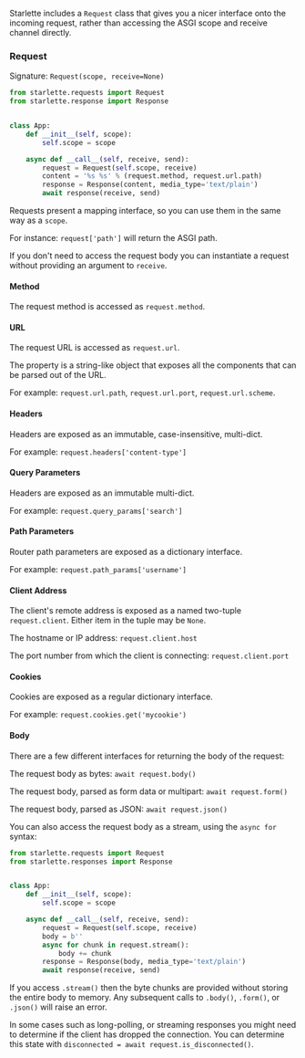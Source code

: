 
Starlette includes a `Request` class that gives you a nicer interface onto
the incoming request, rather than accessing the ASGI scope and receive channel directly.

### Request

Signature: `Request(scope, receive=None)`

```python
from starlette.requests import Request
from starlette.response import Response


class App:
    def __init__(self, scope):
        self.scope = scope

    async def __call__(self, receive, send):
        request = Request(self.scope, receive)
        content = '%s %s' % (request.method, request.url.path)
        response = Response(content, media_type='text/plain')
        await response(receive, send)
```

Requests present a mapping interface, so you can use them in the same
way as a `scope`.

For instance: `request['path']` will return the ASGI path.

If you don't need to access the request body you can instantiate a request
without providing an argument to `receive`.

#### Method

The request method is accessed as `request.method`.

#### URL

The request URL is accessed as `request.url`.

The property is a string-like object that exposes all the
components that can be parsed out of the URL.

For example: `request.url.path`, `request.url.port`, `request.url.scheme`.

#### Headers

Headers are exposed as an immutable, case-insensitive, multi-dict.

For example: `request.headers['content-type']`

#### Query Parameters

Headers are exposed as an immutable multi-dict.

For example: `request.query_params['search']`

#### Path Parameters

Router path parameters are exposed as a dictionary interface.

For example: `request.path_params['username']`

#### Client Address

The client's remote address is exposed as a named two-tuple `request.client`.
Either item in the tuple may be `None`.

The hostname or IP address: `request.client.host`

The port number from which the client is connecting: `request.client.port`

#### Cookies

Cookies are exposed as a regular dictionary interface.

For example: `request.cookies.get('mycookie')`

#### Body

There are a few different interfaces for returning the body of the request:

The request body as bytes: `await request.body()`

The request body, parsed as form data or multipart: `await request.form()`

The request body, parsed as JSON: `await request.json()`

You can also access the request body as a stream, using the `async for` syntax:

```python
from starlette.requests import Request
from starlette.responses import Response


class App:
    def __init__(self, scope):
        self.scope = scope

    async def __call__(self, receive, send):
        request = Request(self.scope, receive)
        body = b''
        async for chunk in request.stream():
            body += chunk
        response = Response(body, media_type='text/plain')
        await response(receive, send)
```

If you access `.stream()` then the byte chunks are provided without storing
the entire body to memory. Any subsequent calls to `.body()`, `.form()`, or `.json()`
will raise an error.

In some cases such as long-polling, or streaming responses you might need to
determine if the client has dropped the connection. You can determine this
state with `disconnected = await request.is_disconnected()`.
